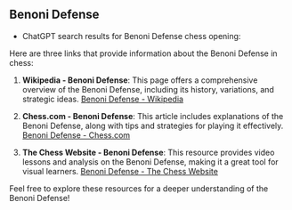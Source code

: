 ## Benoni Defense

 + ChatGPT search results for Benoni Defense chess opening:

Here are three links that provide information about the Benoni Defense in chess:

1. **Wikipedia - Benoni Defense**: This page offers a comprehensive overview of the Benoni Defense, including its history, variations, and strategic ideas.
   [Benoni Defense - Wikipedia](https://en.wikipedia.org/wiki/Benoni_Defense)

2. **Chess.com - Benoni Defense**: This article includes explanations of the Benoni Defense, along with tips and strategies for playing it effectively.
   [Benoni Defense - Chess.com](https://www.chess.com/openings/Benoni-Defense)

3. **The Chess Website - Benoni Defense**: This resource provides video lessons and analysis on the Benoni Defense, making it a great tool for visual learners.
   [Benoni Defense - The Chess Website](https://thechesswebsite.com/benoni-defense/)

Feel free to explore these resources for a deeper understanding of the Benoni Defense!